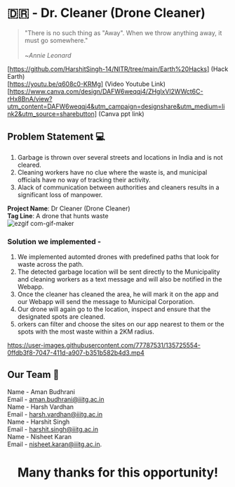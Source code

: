 # 🇩🇷 - Dr. Cleaner (Drone Cleaner)
>"There is no such thing as "Away". When we throw anything away, it must go somewhere." <br />                                                  
                                                                ~_Annie Leonard_    <br />
                                                                
[https://github.com/HarshitSingh-14/NITR/tree/main/Earth%20Hacks] (Hack Earth)<br/>
[https://youtu.be/q608c0-KRMg] (Video Youtube Link) <br/>
[https://www.canva.com/design/DAFW6weqqj4/ZHglxVl2WWct6C-rHx8BnA/view?utm_content=DAFW6weqqj4&utm_campaign=designshare&utm_medium=link2&utm_source=sharebutton] (Canva ppt link)
                                                                
## Problem Statement  💻<br />

1)  Garbage is thrown over several streets and locations in India and is not cleared.
2)  Cleaning workers have no clue where the waste is, and municipal officials have no way of tracking their activity.
3)  Alack of communication between authorities and cleaners results in a significant loss of manpower.

**Project Name**:  Dr Cleaner (Drone Cleaner) <br />
**Tag Line**:   A drone that hunts waste<br />
![ezgif com-gif-maker](https://user-images.githubusercontent.com/77198067/211177467-16a5a05c-6102-46be-8a78-b6401c2976db.gif)


### Solution we implemented -
1) We implemented automted drones with predefined paths that look for waste across the path.
2) The detected garbage location will be sent directly to the Municipality and cleaning workers as a text message and will also be notified in the Webapp.
3) Once the cleaner has cleaned the area, he will mark it on the app and our Webapp will send the message to Municipal Corporation.
4) Our drone will again go to the location, inspect and ensure that the designated spots are cleaned.  
5) orkers can filter and choose the sites on our app nearest to them or the spots with the most waste within a 2KM radius.


https://user-images.githubusercontent.com/77787531/135725554-0ffdb3f8-7047-411d-a907-b351b582b4d3.mp4


## Our Team  🎳<br />
Name - Aman Budhrani<br />
Email - aman.budhrani@iiitg.ac.in <br/>
Name - Harsh Vardhan <br />
Email - harsh.vardhan@iiitg.ac.in <br />
Name - Harshit Singh <br />
Email - harshit.singh@iiitg.ac.in   <br />
Name - Nisheet Karan <br />
Email - nisheet.karan@iiitg.ac.in.  <br />



<div align="center">
<h1>   Many thanks for this opportunity!  
 </h1>                                                



